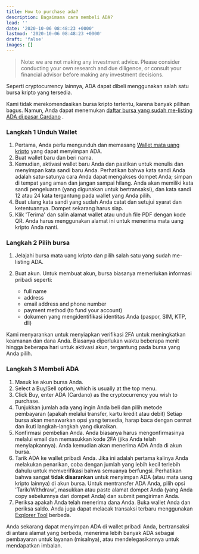 ```yaml
---
title: How to purchase ada?
description: Bagaimana cara membeli ADA?
lead: ''
date: '2020-10-06 08:48:23 +0000'
lastmod: '2020-10-06 08:48:23 +0000'
draft: 'false'
images: []
---
```


> Note: we are not making any investment advice. Please consider conducting your own research and due diligence, or consult your financial advisor before making any investment decisions.

Seperti cryptocurrency lainnya, ADA dapat dibeli menggunakan salah satu bursa kripto yang tersedia.

Kami tidak merekomendasikan bursa kripto tertentu, karena banyak pilihan bagus. Namun, Anda dapat menemukan [daftar bursa yang sudah me-listing ADA di pasar Cardano](https://coinmarketcap.com/currencies/cardano/markets/) .

### Langkah 1 Unduh Wallet

1. Pertama, Anda perlu mengunduh dan memasang [Wallet mata uang kripto](https://docs.cardano.org/new-to-cardano/types-of-wallets#wheretostoreada) yang dapat menyimpan ADA.
2. Buat wallet baru dan beri nama.
3. Kemudian, aktivasi wallet baru Anda dan pastikan untuk menulis dan menyimpan kata sandi baru Anda. Perhatikan bahwa kata sandi Anda adalah satu-satunya cara Anda dapat mengakses dompet Anda; simpan di tempat yang aman dan jangan sampai hilang. Anda akan memiliki kata sandi pengeluaran (yang digunakan untuk bertransaksi), dan kata sandi 12 atau 24 kata tergantung pada wallet yang Anda pilih.
4. Buat ulang kata sandi yang sudah Anda catat dan setujui syarat dan ketentuannya. Dompet sekarang harus siap.
5. Klik 'Terima' dan salin alamat wallet atau unduh file PDF dengan kode QR. Anda harus menggunakan alamat ini untuk menerima mata uang kripto Anda nanti.

### Langkah 2 Pilih bursa

1. Jelajahi bursa mata uang kripto dan pilih salah satu yang sudah me-listing ADA.

2. Buat akun. Untuk membuat akun, bursa biasanya memerlukan informasi pribadi seperti:

    - full name
    - address
    - email address and phone number
    - payment method (to fund your account)
    - dokumen yang mengidentifikasi identitas Anda (paspor, SIM, KTP, dll)

Kami menyarankan untuk menyiapkan verifikasi 2FA untuk meningkatkan keamanan dan dana Anda. Biasanya diperlukan waktu beberapa menit hingga beberapa hari untuk aktivasi akun, tergantung pada bursa yang Anda pilih.

### Langkah 3 Membeli ADA

1. Masuk ke akun bursa Anda.
2. Select a Buy/Sell option, which is usually at the top menu.
3. Click Buy, enter ADA (Cardano) as the cryptocurrency you wish to purchase.
4. Tunjukkan jumlah ada yang ingin Anda beli dan pilih metode pembayaran (apakah melalui transfer, kartu kredit atau debit) Setiap bursa akan menawarkan opsi yang tersedia, harap baca dengan cermat dan ikuti langkah-langkah yang diuraikan.
5. Konfirmasi pembelian Anda. Anda biasanya harus mengonfirmasinya melalui email dan memasukkan kode 2FA (jika Anda telah menyiapkannya). Anda kemudian akan menerima ADA Anda di akun bursa.
6. Tarik ADA ke wallet pribadi Anda. Jika ini adalah pertama kalinya Anda melakukan penarikan, coba dengan jumlah yang lebih kecil terlebih dahulu untuk memverifikasi bahwa semuanya berfungsi. Perhatikan bahwa sangat **tidak disarankan** untuk menyimpan ADA (atau mata uang kripto lainnya) di akun bursa. Untuk mentransfer ADA Anda, pilih opsi 'Tarik/Withdraw', masukkan atau paste alamat dompet Anda (yang Anda copy sebelumnya dari dompet Anda) dan submit pengiriman Anda.
7. Periksa apakah Anda telah menerima dana Anda. Buka wallet Anda dan periksa saldo. Anda juga dapat melacak transaksi terbaru menggunakan [Explorer Tool](https://docs.cardano.org/new-to-cardano/cardano-tracking-tools) berbeda.

Anda sekarang dapat menyimpan ADA di wallet pribadi Anda, bertransaksi di antara alamat yang berbeda, menerima lebih banyak ADA sebagai pembayaran untuk layanan (misalnya), atau mendelegasikannya untuk mendapatkan imbalan.

